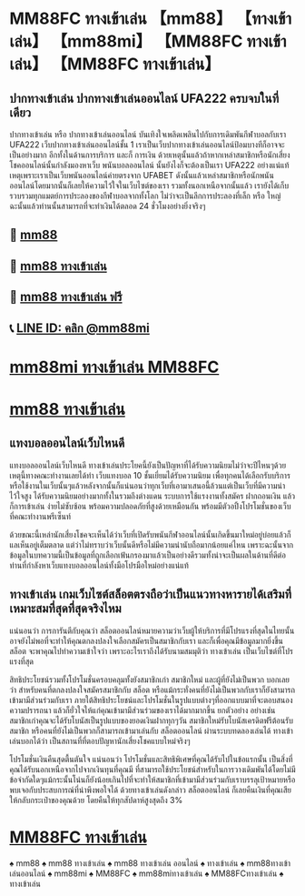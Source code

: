 # MM88FC ทางเข้าเล่น 【mm88】 【ทางเข้าเล่น】 【mm88mi】 【MM88FC ทางเข้าเล่น】 【MM88FC ทางเข้าเล่น】

## ปากทางเข้าเล่น ปากทางเข้าเล่นออนไลน์ UFA222 ครบจบในที่เดียว
ปากทางเข้าเล่น หรือ ปากทางเข้าเล่นออนไลน์ บันเทิงใจเพลิดเพลินไปกับการเดิมพันกีฬาบอลกับเรา UFA222 เว็บปากทางเข้าเล่นออนไลน์ชั้น 1 เราเป็นเว็บปากทางเข้าเล่นออนไลน์ป้อมบางทีก็อาจจะเป็นอย่างมาก อีกทั้งในด้านการบริการ และก็ การเงิน ด้วยเหตุนั้นแล้วถ้าหากเหล่าสมาชิกหรือนักเสี่ยงโชคออนไลน์นั้นกำลังมองหาเว็บ พนันบอลออนไลน์ นั้นยังไงก็จะต้องเป็นเรา UFA222 อย่างแน่แท้ เหตุเพราะเราเป็นเว็บพนันออนไลน์ค่ายตรงจาก UFABET ดังนั้นแล้วเหล่าสมาชิกหรือนักพนันออนไลน์โดยมากนั้นก็เลยให้ความไว้ใจในเว็บไซต์ของเรา รวมทั้งนอกเหนือจากนั้นแล้ว เรายังได้เก็บรวบรวมทุกแมตย์การประลองของกีฬาบอลจากทั้งโลก ไม่ว่าจะเป็นลีกการประลองที่เล็ก หรือ ใหญ่ ฉะนั้นแล้วท่านนั้นสามารถที่จะทำเงินได้ตลอด 24 ชั่วโมงอย่างยิ่งจริงๆ

## 🍺 [mm88](https://liff.line.me/1654532114-m7GQ2Qxj?zean=45)

## 🍺 [mm88 ทางเข้าเล่น](https://liff.line.me/1654532114-m7GQ2Qxj?zean=45)

## 🍺 [mm88 ทางเข้าเล่น ฟรี](https://liff.line.me/1654532114-m7GQ2Qxj?zean=45)

## 📞 [LINE ID: คลิก @mm88mi](https://line.me/R/ti/p/%40131jwaww)

# [mm88mi ทางเข้าเล่น MM88FC](https://liff.line.me/1654532114-m7GQ2Qxj?zean=45)

# [mm88 ทางเข้าเล่น](https://liff.line.me/1654532114-m7GQ2Qxj?zean=45)


## แทงบอลออนไลน์เว็บไหนดี
แทงบอลออนไลน์เว็บไหนดี ทางเข้าเล่นประโยคนี้ยังเป็นปัญหาที่ได้รับความนิยมไม่ว่าจะปีไหนๆด้วยเหตุนี้ทางคณะทำงานเลยได้ทำ เว็บแทงบอล 10 ชั้นเยี่ยมได้รับความนิยม เพื่อทุกคนได้เลือกรับบริการหรือใช้งานในเว็บนั้นๆแล้วหลังจากนั้นก็แน่นอนว่าทุกเว็บที่เอามาเสนอนี้ล้วนแต่เป็นเว็บที่มีความน่าไว้ใจสูง ได้รับความนิยมอย่างมากทั้งในรวมถึงต่างแดน ระบบการใช้แรงงานทั้งสมัคร ฝากถอนเงิน แล้วก็การเข้าเล่น ง่ายไม่ซับซ้อน พร้อมความปลอดภัยที่สูงด้วยเหมือนกัน พร้อมมีตัวอปิ้งโปรโมชั่นของเว็บที่คณะทำงานพรีเซ็นท์

ด้วยขณะนี้เหล่านักเสี่ยงโชคจะเห็นได้ว่าเว็บที่เปิดรับพนันกีฬาออนไลน์นั้นเกิดขึ้นมาใหม่อยู่บ่อยแล้วก็แลเห็นอยู่เต็มตลาด แต่ว่าไม่ทราบว่าเว็บนั้นดีหรือไม่มีความน่านับถือมากน้อยแค่ไหน เพราะฉะนั้นจากข้อมูลในบทความนี้เป็นข้อมูลที่ถูกเลือกเฟ้นกรองมาแล้วเป็นอย่างดีรวมทั้งน่าจะเป็นผลในด้านที่ดีต่อท่านที่กำลังหาเว็บแทงบอลออนไลน์ทั้งมือโปรมือใหม่อย่างแน่แท้

## ทางเข้าเล่น เกมเว็บไซต์สล็อตตรงถือว่าเป็นแนวทางหารายได้เสริมที่ เหมาะสมที่สุดที่สุดจริงไหม
แน่นอนว่า การการันตีกับคุณว่า สล็อตออนไลน์หมายความว่าเว็บผู้ให้บริการที่มีโปรแรงที่สุดในไทยนั้น อาจยังไม่พอที่จะทำให้คุณตกลงปลงใจเลือกสมัครเป็นสมาชิกกับเรา และก็เพื่อคุณมีข้อมูลมากยิ่งขึ้นสล็อต จะพาคุณไปทำความเข้าใจว่า เพราะอะไรเราถึงได้รับนามสมมุติว่า ทางเข้าเล่น เป็นเว็บไซต์ที่โปรแรงที่สุด

สิทธิประโยชน์รวมทั้งโปรโมชั่นครอบคลุมทั้งยังสมาชิกเก่า สมาชิกใหม่ และผู้ที่ยังไม่เป็นพวก บอกเลยว่า สำหรับคนที่ตกลงปลงใจสมัครสมาชิกกับ สล็อต หรือแม้กระทั่งคนที่ยังไม่เป็นพวกกับเราก็ยังสามารถเข้ามามีส่วนร่วมกับเรา ภายใต้สิทธิประโยชน์และโปรโมชั่นในรูปแบบต่างๆที่ออกแบบมาที่จะตอบสนองความปรารถนา แล้วก็ยั่วใจให้แก่คุณเข้ามามีส่วนร่วมของเราได้มากมากขึ้น ยกตัวอย่าง อย่างเช่น สมาชิกเก่าคุณจะได้รับโบนัสเป็นรูปแบบของยอดเงินฝากทุกๆวัน สมาชิกใหม่รับโบนัสเครดิตฟรีต้อนรับสมาชิก หรือคนที่ยังไม่เป็นพวกก็สามารถเข้ามาเล่นกับ สล็อตออนไลน์ ผ่านระบบทดลองเล่นได้ ทางเข้าเล่นบอกได้ว่า เป็นสถานที่ที่ตอบปัญหานักเสี่ยงโชคแบบใหม่จริงๆ

โปรโมชั่นเงินคืนสุดตื้นตันใจ แน่นอนว่า โปรโมชั่นและสิทธิพิเศษที่คุณได้รับไปในข้อแรกนั้น เป็นสิ่งที่คุณได้รับนอกเหนือจากไปจากเงินทุนที่คุณมี ที่สามารถใช้ประโยชน์สำหรับในการวางเดิมพันได้โดยไม่มีข้อจำกัดใดๆแม้กระนั้นโน่นก็ยังน้อยเกินไปที่จะทำให้สมาชิกที่เข้ามามีส่วนร่วมกับเราบรรลุเป้าหมายหรือพบเจอกับประสบการณ์ที่น่าพึงพอใจได้ ด้วยทางเข้าเล่นดังกล่าว สล็อตออนไลน์ ก็เลยคืนเงินที่คุณเสียให้กลับกระเป๋าของคุณด้วย โดยคืนให้ทุกสัปดาห์สูงสุดถึง 3%

# [MM88FC ทางเข้าเล่น](https://mm88mi.com/MM88FC-ทางเข้าเล่น/)
♠️ mm88
♠️ mm88 ทางเข้าเล่น
♠️ mm88 ทางเข้าเล่น ออนไลน์
♠️ ทางเข้าเล่น
♠️ mm88ทางเข้าเล่นออนไลน์
♠️ mm88mi
♠️ MM88FC
♠️ mm88miทางเข้าเล่น
♠️ MM88FCทางเข้าเล่น
♠️ ทางเข้าเล่น